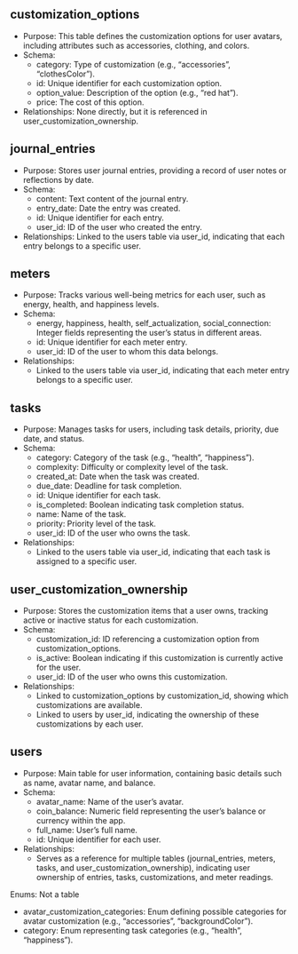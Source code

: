 ## customization_options

- Purpose: This table defines the customization options for user avatars, including attributes such as accessories, clothing, and colors.
- Schema:
  - category: Type of customization (e.g., “accessories”, “clothesColor”).
  - id: Unique identifier for each customization option.
  - option_value: Description of the option (e.g., “red hat”).
  - price: The cost of this option.
- Relationships: None directly, but it is referenced in user_customization_ownership.

## journal_entries

- Purpose: Stores user journal entries, providing a record of user notes or reflections by date.
- Schema:
  - content: Text content of the journal entry.
  - entry_date: Date the entry was created.
  - id: Unique identifier for each entry.
  - user_id: ID of the user who created the entry.
- Relationships: Linked to the users table via user_id, indicating that each entry belongs to a specific user.

## meters

- Purpose: Tracks various well-being metrics for each user, such as energy, health, and happiness levels.
- Schema:
  - energy, happiness, health, self_actualization, social_connection: Integer fields representing the user’s status in different areas.
  - id: Unique identifier for each meter entry.
  - user_id: ID of the user to whom this data belongs.
- Relationships:
  - Linked to the users table via user_id, indicating that each meter entry belongs to a specific user.

## tasks

- Purpose: Manages tasks for users, including task details, priority, due date, and status.
- Schema:
  - category: Category of the task (e.g., “health”, “happiness”).
  - complexity: Difficulty or complexity level of the task.
  - created_at: Date when the task was created.
  - due_date: Deadline for task completion.
  - id: Unique identifier for each task.
  - is_completed: Boolean indicating task completion status.
  - name: Name of the task.
  - priority: Priority level of the task.
  - user_id: ID of the user who owns the task.
- Relationships:
  - Linked to the users table via user_id, indicating that each task is assigned to a specific user.

## user_customization_ownership

- Purpose: Stores the customization items that a user owns, tracking active or inactive status for each customization.
- Schema:
  - customization_id: ID referencing a customization option from customization_options.
  - is_active: Boolean indicating if this customization is currently active for the user.
  - user_id: ID of the user who owns this customization.
- Relationships:
  - Linked to customization_options by customization_id, showing which customizations are available.
  - Linked to users by user_id, indicating the ownership of these customizations by each user.

## users

- Purpose: Main table for user information, containing basic details such as name, avatar name, and balance.
- Schema:
  - avatar_name: Name of the user’s avatar.
  - coin_balance: Numeric field representing the user’s balance or currency within the app.
  - full_name: User’s full name.
  - id: Unique identifier for each user.
- Relationships:
  - Serves as a reference for multiple tables (journal_entries, meters, tasks, and user_customization_ownership), indicating user ownership of entries, tasks, customizations, and meter readings.

Enums: Not a table

- avatar_customization_categories: Enum defining possible categories for avatar customization (e.g., “accessories”, “backgroundColor”).
- category: Enum representing task categories (e.g., “health”, “happiness”).
